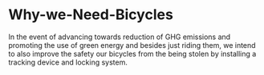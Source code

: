# Why-we-Need-Bicycles
In the event of advancing towards reduction of GHG emissions and promoting the use of green energy and besides just riding them, we intend to also improve the safety our bicycles from the being stolen by installing a tracking device and locking system.
